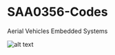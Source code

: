 # SAA0356-Codes
Aerial Vehicles Embedded Systems

![alt text](https://github.com/MuriloCrepe/SAA0356-Codes/blob/main/PID_discrete.png?raw=true)
